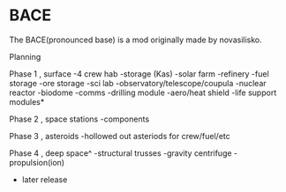 # BACE
The BACE(pronounced base) is a mod originally made by novasilisko. 

Planning 

Phase 1 , surface
-4 crew hab
-storage (Kas)
-solar farm
-refinery
-fuel storage 
-ore storage
-sci lab 
-observatory/telescope/coupula
-nuclear reactor
-biodome
-comms
-drilling module 
-aero/heat shield
-life support modules*

Phase 2 , space stations
-components 

Phase 3 , asteroids
-hollowed out asteriods for crew/fuel/etc

Phase 4 , deep space^
-structural trusses
-gravity centrifuge
-propulsion(ion)

 
* later release 

